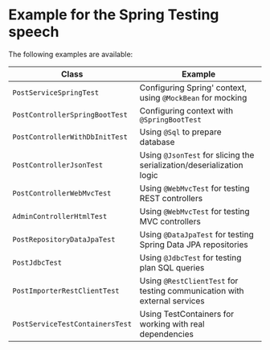 # Example for the Spring Testing speech

The following examples are available:

| Class | Example |
| --- | --- |
| `PostServiceSpringTest` | Configuring Spring' context, using `@MockBean` for mocking |
| `PostControllerSpringBootTest` | Configuring context with `@SpringBootTest` |
| `PostControllerWithDbInitTest` | Using `@Sql` to prepare database |
| `PostControllerJsonTest` | Using `@JsonTest` for slicing the serialization/deserialization logic |
| `PostControllerWebMvcTest` | Using `@WebMvcTest` for testing REST controllers |
| `AdminControllerHtmlTest` | Using `@WebMvcTest` for testing MVC controllers |
| `PostRepositoryDataJpaTest` | Using `@DataJpaTest` for testing Spring Data JPA repositories |
| `PostJdbcTest` | Using `@JdbcTest` for testing plan SQL queries |
| `PostImporterRestClientTest` | Using `@RestClientTest` for testing communication with external services |
| `PostServiceTestContainersTest` | Using TestContainers for working with real dependencies | 
